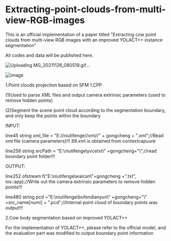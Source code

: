 # Extracting-point-clouds-from-multi-view-RGB-images
This is an official implementation of a paper titled "Extracting cow point clouds from multi-view RGB images with an improved YOLACT++ instance segmentation"

All codes and data will be published here.

![Uploading MG_20211126_080519.gif…]()

![image](https://github.com/dontlearncpp/Extracting-point-clouds-from-multi-view-RGB-images/assets/103402250/9b12f530-ca77-4482-bff7-9c81fb809130)

1.Point clouds projection based on SFM
1.CPP

  (1)Used to parse XML files and output camera extrinsic parameters (used to remove hidden points)
  
  (2)Segment the scene point cloud according to the segmentation boundary, and only keep the points within the boundary
  
  INPUT:
  
  line45   string xml_file = "E://niutifenge//xml//" + gongcheng + ".xml";//Read xml file (camera parameters)!!! 89.xml is obtained from contextcapuure 
  
  line258  string srcPath = "E:\\niutifenge\\yvcetxt\\" +gongcheng+"\\";//read boundary point folder!!! 
  
  OUTPUT:
  
  line252   ofstream f("E:\\niutifenge\\waican\\"+gongcheng +".txt", ios::app);//Write out the camera extrinsic parameters to remove hidden points!!! 
  
  line480   string pcd ="E:\\niutifenge\\bufendianyun\\" +gongcheng+"\\" +src_name[numi] + ".pcd";//Internal point cloud of boundary points was output!!!
  
2.Cow body segmentation based on improved YOLACT++

For the implementation of YOLACT++, please refer to the official model, and the evaluation part was modified to output boundary point information
  
  
  
